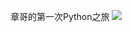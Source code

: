 章哥的第一次Python之旅
![](http://lyplayer.hkjapp.com/Music/GetUrl?path=ea7e251eafd734c3e53a4f343aacc70ac194b93b33453392)
